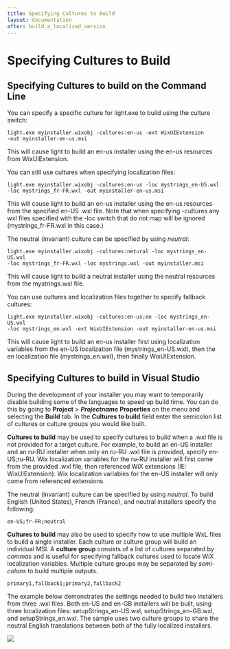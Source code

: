 ```yaml
---
title: Specifying Cultures to Build
layout: documentation
after: build_a_localized_version
---
```

# Specifying Cultures to Build
## Specifying Cultures to build on the Command Line
You can specify a specific culture for light.exe to build using the culture switch:

    light.exe myinstaller.wixobj -cultures:en-us -ext WixUIExtension 
    -out myinstaller-en-us.msi

This will cause light to build an en-us installer using the en-us resources from
WixUIExtension.

You can still use cultures when specifying localization files:

    light.exe myinstaller.wixobj -cultures:en-us -loc mystrings_en-US.wxl 
    -loc mystrings_fr-FR.wxl -out myinstaller-en-us.msi

This will cause light to build an en-us installer using the en-us resources from
the specified en-US .wxl file. Note that when specifying -cultures any wxl files
specified with the -loc switch that do not map will be ignored (mystrings\_fr-FR.wxl
in this case.)

The neutral (invariant) culture can be specified by using *neutral*:

    light.exe myinstaller.wixobj -cultures:netural -loc mystrings_en-US.wxl 
    -loc mystrings_fr-FR.wxl -loc mystrings.wxl -out myinstaller.msi

This will cause light to build a neutral installer using the neutral resources from
the mystrings.wxl file. 

You can use cultures and localization files together to specify fallback cultures:

    light.exe myinstaller.wixobj -cultures:en-us;en -loc mystrings_en-US.wxl 
    -loc mystrings_en.wxl -ext WixUIExtension -out myinstaller-en-us.msi

This will cause light to build an en-us installer first using localization variables
from the en-US localization file (mystrings\_en-US.wxl), then the en localization
file (mystrings\_en.wxl), then finally WixUIExtension.

## Specifying Cultures to build in Visual Studio
During the development of your installer you may want to temporarily disable building
some of the languages to speed up build time. You can do this by going to
**Project** > <em><strong>Projectname</strong></em> **Properties** on the menu
and selecting the <strong>Build</strong> tab. In the **Cultures to build**
field enter the semicolon list of cultures or culture groups you would like built.

**Cultures to build** may be used to specify cultures to build when
a .wxl file is not provided for a target culture. For example, to build an en-US
installer and an ru-RU installer when only an ru-RU .wxl file is provided, specify
en-US;ru-RU. Wix localization variables for the ru-RU installer will first come
from the provided .wxl file, then referenced WiX extensions (IE: WixUIExtension).
Wix localization variables for the en-US installer will only come from referenced
extensions.

The neutral (invariant) culture can be specified by using *neutral*. 
To build English (United States), French (France), and neutral installers specify 
the following:

    en-US;fr-FR;neutral

**Cultures to build** may also be used to specify how to use multiple
WxL files to build a single installer. Each culture or culture group will build
an individual MSI. A **culture group** consists of a list of cultures
separated by *commas* and is useful for specifying fallback cultures used to locate
WiX localization variables.  Multiple culture groups may be separated by *semi-colons*
to build multiple outputs.

    primary1,fallback1;primary2,fallback2

The example below demonstrates the settings needed to build two installers from
three .wxl files. Both en-US and en-GB installers will be built, using three localization
files: setupStrings\_en-US.wxl, setupStrings\_en-GB.wxl, and setupStrings\_en.wxl.
The sample uses two culture groups to share the neutral English translations between
both of the fully localized installers.

![](~/content/build_a_localized_version_votive_culture_fallback.jpg)
